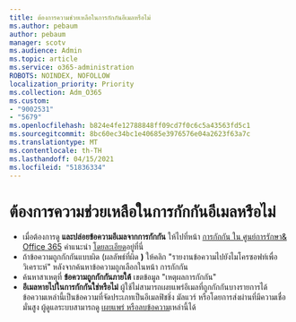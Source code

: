```yaml
---
title: ต้องการความช่วยเหลือในการกักกันอีเมลหรือไม่
ms.author: pebaum
author: pebaum
manager: scotv
ms.audience: Admin
ms.topic: article
ms.service: o365-administration
ROBOTS: NOINDEX, NOFOLLOW
localization_priority: Priority
ms.collection: Adm_O365
ms.custom:
- "9002531"
- "5679"
ms.openlocfilehash: b824e4fe12788848ff09cd7f0c6c5a43563fd5c1
ms.sourcegitcommit: 8bc60ec34bc1e40685e3976576e04a2623f63a7c
ms.translationtype: MT
ms.contentlocale: th-TH
ms.lasthandoff: 04/15/2021
ms.locfileid: "51836334"
---
```

# <a name="need-help-with-email-quarantine"></a>ต้องการความช่วยเหลือในการกักกันอีเมลหรือไม่

- เมื่อต้องการดู **และปล่อยข้อความอีเมลจากการกักกัน** ให้ไปที่หน้า [การกักกัน ใน ศูนย์การรักษา& Office 365](https://protection.office.com/quarantine) คําแนะนํา [โดยละเอียด](https://docs.microsoft.com/microsoft-365/security/office-365-security/find-and-release-quarantined-messages-as-a-user?view=o365-worldwide#view-your-quarantined-messages)อยู่ที่นี่
- ถ้าข้อความถูกกักกันแบบผิด (ผลลัพธ์ที่ผิด **)** ให้คลิก "รายงานข้อความไปยังไมโครซอฟท์เพื่อวิเคราะห์" หลังจากค้นหาข้อความถูกเลือกในหน้า การกักกัน 
- ค้นหาสาเหตุที่ **ข้อความถูกกักกันภายใต้** เขตข้อมูล "เหตุผลการกักกัน"
- **อีเมลหายไปในการกักกันใช่หรือไม่** ผู้ใช้ไม่สามารถเผยแพร่อีเมลที่ถูกกักกันบางรายการได้ ข้อความเหล่านี้เป็นข้อความที่จัดประเภทเป็นอีเมลฟิชชิ่ง มัลแวร์ หรือโดยการส่งผ่านที่มีความเชื่อมั่นสูง ผู้ดูแลระบบสามารถดู [เผยแพร่ หรือลบข้อความ](https://docs.microsoft.com/microsoft-365/security/office-365-security/manage-quarantined-messages-and-files?view=o365-worldwide)เหล่านี้ได้ 
